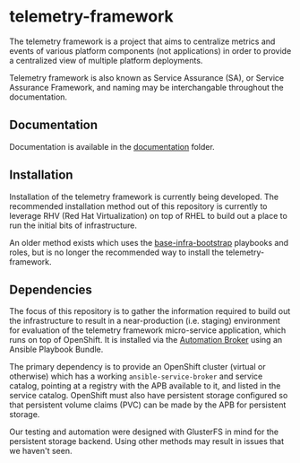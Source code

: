 # telemetry-framework

The telemetry framework is a project that aims to centralize metrics and events
of various platform components (not applications) in order to provide a
centralized view of multiple platform deployments.

Telemetry framework is also known as Service Assurance (SA), or Service
Assurance Framework, and naming may be interchangable throughout the
documentation.

## Documentation

Documentation is available in the [documentation](docs/README.md) folder.

## Installation

Installation of the telemetry framework is currently being developed. The
recommended installation method out of this repository is currently to leverage
RHV (Red Hat Virtualization) on top of RHEL to build out a place to run the
initial bits of infrastructure.

An older method exists which uses the
[base-infra-bootstrap](https://github.com/redhat-nfvpe/base-infra-bootstrap)
playbooks and roles, but is no longer the recommended way to install the
telemetry-framework.

## Dependencies

The focus of this repository is to gather the information required to build out
the infrastructure to result in a near-production (i.e. staging) environment
for evaluation of the telemetry framework micro-service application, which runs
on top of OpenShift. It is installed via the [Automation
Broker](https://automationbroker.io) using an Ansible Playbook Bundle.

The primary dependency is to provide an OpenShift cluster (virtual or
otherwise) which has a working `ansible-service-broker` and service catalog,
pointing at a registry with the APB available to it, and listed in the service
catalog. OpenShift must also have persistent storage configured so that
persistent volume claims (PVC) can be made by the APB for persistent storage.

Our testing and automation were designed with GlusterFS in mind for the
persistent storage backend. Using other methods may result in issues that we
haven't seen.
